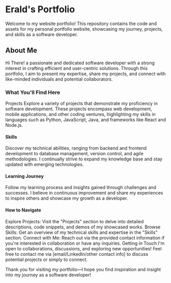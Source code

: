 # Erald's Portfolio

Welcome to my website portfolio! This repository contains the code and assets for my personal portfolio website, showcasing my journey, projects, and skills as a software developer.

## About Me
Hi There! a passionate and dedicated software developer with a strong interest in crafting efficient and user-centric solutions. Through this portfolio, I aim to present my expertise, share my projects, and connect with like-minded individuals and potential collaborators.

###  What You'll Find Here
Projects
Explore a variety of projects that demonstrate my proficiency in software development. These projects encompass web development, mobile applications, and other coding ventures, highlighting my skills in languages such as Python, JavaScript, Java, and frameworks like React and Node.js.

#### Skills
Discover my technical abilities, ranging from backend and frontend development to database management, version control, and agile methodologies. I continually strive to expand my knowledge base and stay updated with emerging technologies.

#### Learning Journey
Follow my learning process and insights gained through challenges and successes. I believe in continuous improvement and share my experiences to inspire others and showcase my growth as a developer.

#### How to Navigate
Explore Projects: Visit the "Projects" section to delve into detailed descriptions, code snippets, and demos of my showcased works.
Browse Skills: Get an overview of my technical skills and expertise in the "Skills" section.
Connect with Me: Reach out via the provided contact information if you're interested in collaboration or have any inquiries.
Getting in Touch
I'm open to collaborations, discussions, and exploring new opportunities! Feel free to contact me via [email/LinkedIn/other contact info] to discuss potential projects or simply to connect.

Thank you for visiting my portfolio—I hope you find inspiration and insight into my journey as a software developer!
